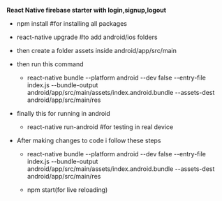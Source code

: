 **React Native firebase starter with login,signup,logout**


* npm install #for installing all packages
* react-native upgrade #to add android/ios folders
* then create a folder assets inside android/app/src/main
* then run this command
  * react-native bundle --platform android --dev false --entry-file index.js --bundle-output android/app/src/main/assets/index.android.bundle --assets-dest android/app/src/main/res
* finally this for running in android
  * react-native run-android #for testing in real device


* After making changes to code i follow these steps
  * react-native bundle --platform android --dev false --entry-file index.js --bundle-output android/app/src/main/assets/index.android.bundle --assets-dest android/app/src/main/res


  * npm start(for live reloading)
